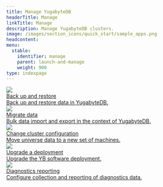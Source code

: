 ```yaml
---
title: Manage YugabyteDB
headerTitle: Manage
linkTitle: Manage
description: Manage YugabyteDB clusters.
image: /images/section_icons/quick_start/sample_apps.png
headcontent:
menu:
  stable:
    identifier: manage
    parent: launch-and-manage
    weight: 900
type: indexpage
---
```


<div class="row">
  <div class="col-12 col-md-6 col-lg-12 col-xl-6">
    <a class="section-link icon-offset" href="backup-restore/">
      <div class="head">
        <img class="icon" src="/images/section_icons/manage/backup.png" aria-hidden="true" />
        <div class="title">Back up and restore</div>
      </div>
      <div class="body">
        Back up and restore data in YugabyteDB.
      </div>
    </a>
  </div>

  <div class="col-12 col-md-6 col-lg-12 col-xl-6">
    <a class="section-link icon-offset" href="data-migration/">
      <div class="head">
        <img class="icon" src="/images/section_icons/index/deploy.png" aria-hidden="true" />
        <div class="title">Migrate data</div>
      </div>
      <div class="body">
        Bulk data import and export in the context of YugabyteDB.
      </div>
    </a>
  </div>

  <div class="col-12 col-md-6 col-lg-12 col-xl-6">
    <a class="section-link icon-offset" href="./change-cluster-config/">
      <div class="head">
        <img class="icon" src="/images/section_icons/deploy/enterprise/administer.png" aria-hidden="true" />
        <div class="title">Change cluster configuration</div>
      </div>
      <div class="body">
          Move universe data to a new set of machines.
      </div>
    </a>
  </div>

  <div class="col-12 col-md-6 col-lg-12 col-xl-6">
    <a class="section-link icon-offset" href="./upgrade-deployment/">
      <div class="head">
        <img class="icon" src="/images/section_icons/deploy/enterprise/administer.png" aria-hidden="true" />
        <div class="title">Upgrade a deployment</div>
      </div>
      <div class="body">
          Upgrade the YB software deployment.
      </div>
    </a>
  </div>

  <div class="col-12 col-md-6 col-lg-12 col-xl-6">
    <a class="section-link icon-offset" href="diagnostics-reporting/">
      <div class="head">
        <img class="icon" src="/images/section_icons/manage/diagnostics.png" aria-hidden="true" />
        <div class="title">Diagnostics reporting</div>
      </div>
      <div class="body">
        Configure collection and reporting of diagnostics data.
      </div>
    </a>
  </div>

</div>
